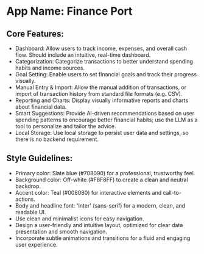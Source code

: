 # **App Name**: Finance Port

## Core Features:

- Dashboard: Allow users to track income, expenses, and overall cash flow. Should include an intuitive, real-time dashboard.
- Categorization: Categorize transactions to better understand spending habits and income sources.
- Goal Setting: Enable users to set financial goals and track their progress visually.
- Manual Entry & Import: Allow the manual addition of transactions, or import of transaction history from standard file formats (e.g. CSV).
- Reporting and Charts: Display visually informative reports and charts about financial data.
- Smart Suggestions: Provide AI-driven recommendations based on user spending patterns to encourage better financial habits; use the LLM as a tool to personalize and tailor the advice.
- Local Storage: Use local storage to persist user data and settings, so there is no backend requirement.

## Style Guidelines:

- Primary color: Slate blue (#708090) for a professional, trustworthy feel.
- Background color: Off-white (#F8F8FF) to create a clean and neutral backdrop.
- Accent color: Teal (#008080) for interactive elements and call-to-actions.
- Body and headline font: 'Inter' (sans-serif) for a modern, clean, and readable UI.
- Use clean and minimalist icons for easy navigation.
- Design a user-friendly and intuitive layout, optimized for clear data presentation and smooth navigation.
- Incorporate subtle animations and transitions for a fluid and engaging user experience.